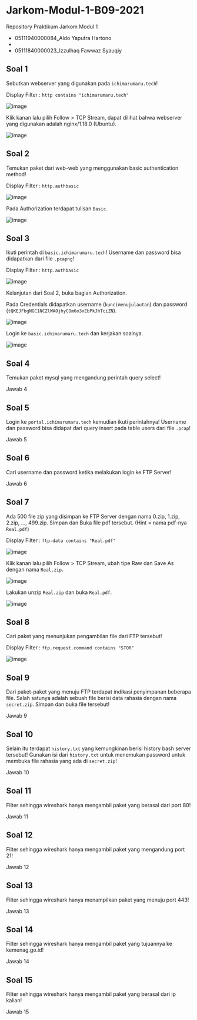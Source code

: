 # Jarkom-Modul-1-B09-2021

Repository Praktikum Jarkom Modul 1
- 05111940000084_Aldo Yaputra Hartono
-
- 05111840000023_Izzulhaq Fawwaz Syauqiy

## Soal 1
Sebutkan webserver yang digunakan pada `ichimarumaru.tech`!

Display Filter : `http contains "ichimarumaru.tech"`

![image](https://user-images.githubusercontent.com/31863229/134379580-2211a00b-fb0b-4dfc-a17e-85588d641ecc.png)

Klik kanan lalu pilih Follow > TCP Stream, dapat dilihat bahwa webserver yang digunakan adalah nginx/1.18.0 (Ubuntu).

![image](https://user-images.githubusercontent.com/31863229/134379646-4040cb0b-caf0-4572-b70c-339a8710df3e.png)

## Soal 2
Temukan paket dari web-web yang menggunakan basic authentication method!

Display Filter : `http.authbasic`

![image](https://user-images.githubusercontent.com/31863229/134379905-d2c1d381-7a83-4e24-90d8-2f187d483af5.png)

Pada Authorization terdapat tulisan `Basic`.

![image](https://user-images.githubusercontent.com/31863229/134379944-a465a932-2a9e-4824-8ccb-f9bbda3a55b6.png)

## Soal 3
Ikuti perintah di `basic.ichimarumaru.tech`! Username dan password bisa didapatkan dari file `.pcapng`!

Display Filter : `http.authbasic`

![image](https://user-images.githubusercontent.com/31863229/134379905-d2c1d381-7a83-4e24-90d8-2f187d483af5.png)

Kelanjutan dari Soal 2, buka bagian Authorization.

Pada Credentials didapatkan username (`kuncimenujulautan`) dan password (`tQKEJFbgNGC1NCZlWAOjhyCOm6o3xEbPkJhTciZN`).

![image](https://user-images.githubusercontent.com/31863229/134381764-703c1dd6-6e75-4de2-95a0-d1f1b0fec31f.png)

Login ke `basic.ichimarumaru.tech` dan kerjakan soalnya.

![image](https://user-images.githubusercontent.com/31863229/134382261-1c8ddc7a-b072-4e05-b343-6ad7d7127d30.png)

## Soal 4
Temukan paket mysql yang mengandung perintah query select!

Jawab 4

## Soal 5
Login ke `portal.ichimarumaru.tech` kemudian ikuti perintahnya! Username dan password bisa didapat dari query insert pada table users dari file `.pcap`!

Jawab 5

## Soal 6
Cari username dan password ketika melakukan login ke FTP Server!

Jawab 6

## Soal 7
Ada 500 file zip yang disimpan ke FTP Server dengan nama 0.zip, 1.zip, 2.zip, ..., 499.zip. Simpan dan Buka file pdf tersebut. (Hint = nama pdf-nya `Real.pdf`)

Display Filter : `ftp-data contains "Real.pdf"`

![image](https://user-images.githubusercontent.com/31863229/134383683-53652a05-3eb0-48d4-8d8a-ed30483f46a0.png)

Klik kanan lalu pilih Follow > TCP Stream, ubah tipe Raw dan Save As dengan nama `Real.zip`.

![image](https://user-images.githubusercontent.com/31863229/134383719-7f32f327-e44c-46a3-a69d-127d5b98b11d.png)

Lakukan unzip `Real.zip` dan buka `Real.pdf`.

![image](https://user-images.githubusercontent.com/31863229/134383764-9f8a252e-4266-4137-9304-30b8e58c1fd1.png)

## Soal 8
Cari paket yang menunjukan pengambilan file dari FTP tersebut!

Display Filter : `ftp.request.command contains "STOR"`

![image](https://user-images.githubusercontent.com/31863229/134385345-1be60bb7-6691-4cb1-9a97-75c659644e82.png)

## Soal 9
Dari paket-paket yang menuju FTP terdapat indikasi penyimpanan beberapa file. Salah satunya adalah sebuah file berisi data rahasia dengan nama `secret.zip`. Simpan dan buka file tersebut!

Jawab 9

## Soal 10
Selain itu terdapat `history.txt` yang kemungkinan berisi history bash server tersebut! Gunakan isi dari `history.txt` untuk menemukan password untuk membuka file rahasia yang ada di `secret.zip`!

Jawab 10

## Soal 11
Filter sehingga wireshark hanya mengambil paket yang berasal dari port 80!

Jawab 11

## Soal 12
Filter sehingga wireshark hanya mengambil paket yang mengandung port 21!

Jawab 12

## Soal 13
Filter sehingga wireshark hanya menampilkan paket yang menuju port 443!

Jawab 13

## Soal 14
Filter sehingga wireshark hanya mengambil paket yang tujuannya ke kemenag.go.id!

Jawab 14

## Soal 15
Filter sehingga wireshark hanya mengambil paket yang berasal dari ip kalian!

Jawab 15
